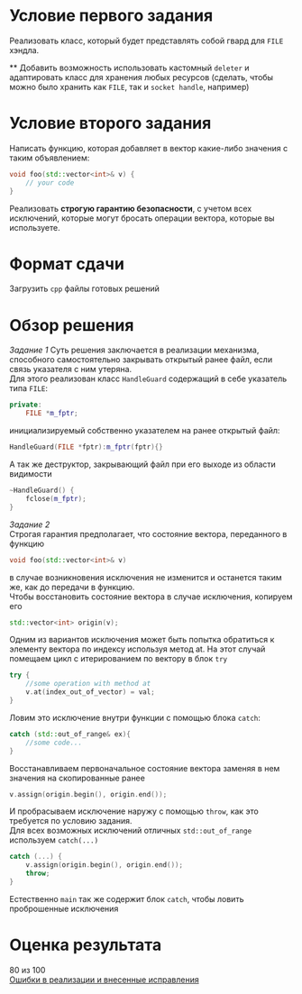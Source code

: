 # Условие первого задания
Реализовать класс, который будет представлять собой гвард для `FILE` хэндла.

** Добавить возможность использовать кастомный `deleter` и адаптировать класс для хранения любых ресурсов (сделать, чтобы можно было хранить как `FILE`, так и `socket handle`, например)

# Условие второго задания
Написать функцию, которая добавляет в вектор какие-либо значения с таким объявлением:
~~~C++
void foo(std::vector<int>& v) {
	// your code
}
~~~
Реализовать **строгую гарантию безопасности**, с учетом всех исключений, которые могут бросать операции вектора, которые вы используете.

# Формат сдачи
Загрузить `cpp` файлы готовых решений


# Обзор решения
*Задание 1*
Суть решения заключается в реализации механизма, способного самостоятельно закрывать открытый ранее файл, если связь указателя с ним утеряна.  
Для этого реализован класс `HandleGuard` содержащий в себе указатель типа `FILE`:
~~~C++
private:
	FILE *m_fptr;
~~~
инициализируемый собственно указателем на ранее открытый файл:
~~~C++
HandleGuard(FILE *fptr):m_fptr(fptr){}
~~~
А так же деструктор, закрывающий файл при его выходе из области видимости
~~~C++
~HandleGuard() {
	fclose(m_fptr);
}
~~~

*Задание 2*  
Строгая гарантия предполагает, что состояние вектора, переданного в функцию
~~~C++
void foo(std::vector<int>& v)
~~~
в случае возникновения исключения не изменится и останется таким же, как до передачи в функцию.  
Чтобы восстановить состояние вектора в случае исключения, копируем его 
~~~C++
std::vector<int> origin(v);
~~~
Одним из вариантов исключения может быть попытка обратиться к элементу вектора по индексу используя метод at. На этот случай помещаем цикл с итерированием по вектору в блок `try`
~~~C++
try {
	//some operation with method at		
	v.at(index_out_of_vector) = val;	
}		
~~~
Ловим это исключение внутри функции с помощью блока `catch`:
~~~C++
catch (std::out_of_range& ex){
	//some code...
}
~~~
Восстанавливаем первоначальное состояние вектора заменяя в нем значения на скопированные ранее
~~~C++
v.assign(origin.begin(), origin.end());
~~~
И пробрасываем исключение наружу с помощью `throw`, как это требуется по условию задания.  
Для всех возможных исключений отличных `std::out_of_range` используем `catch(...)`

~~~C++
catch (...) {		
	v.assign(origin.begin(), origin.end());
	throw;
}
~~~
Естественно `main` так же содержит блок `catch`, чтобы ловить проброшенные исключения

# Оценка результата  
80 из 100  
[Ошибки в реализации и внесенные исправления](dz_3_new/)
